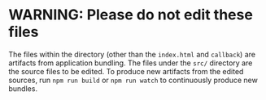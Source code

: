 # WARNING: Please do not edit these files

The files within the directory (other than the `index.html` and `callback`) are artifacts from application bundling. The files under the `src/` directory are the source files to be edited. To produce new artifacts from the edited sources, run `npm run build` or `npm run watch` to continuously produce new bundles.
